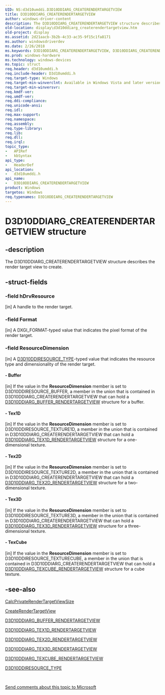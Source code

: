 ```yaml
---
UID: NS:d3d10umddi.D3D10DDIARG_CREATERENDERTARGETVIEW
title: D3D10DDIARG_CREATERENDERTARGETVIEW
author: windows-driver-content
description: The D3D10DDIARG_CREATERENDERTARGETVIEW structure describes the render target view to create.
old-location: display\d3d10ddiarg_createrendertargetview.htm
old-project: display
ms.assetid: 2d21aacb-3b2b-4c33-ac35-9f15c1fa8171
ms.author: windowsdriverdev
ms.date: 2/26/2018
ms.keywords: D3D10DDIARG_CREATERENDERTARGETVIEW, D3D10DDIARG_CREATERENDERTARGETVIEW structure [Display Devices], UMDisplayDriver_Dx10param_Structs_615cce2f-8ea4-4adc-9d7a-907414217ffc.xml, d3d10umddi/D3D10DDIARG_CREATERENDERTARGETVIEW, display.d3d10ddiarg_createrendertargetview
ms.prod: windows-hardware
ms.technology: windows-devices
ms.topic: struct
req.header: d3d10umddi.h
req.include-header: D3d10umddi.h
req.target-type: Windows
req.target-min-winverclnt: Available in Windows Vista and later versions of the Windows operating systems.
req.target-min-winversvr: 
req.kmdf-ver: 
req.umdf-ver: 
req.ddi-compliance: 
req.unicode-ansi: 
req.idl: 
req.max-support: 
req.namespace: 
req.assembly: 
req.type-library: 
req.lib: 
req.dll: 
req.irql: 
topic_type:
-	APIRef
-	kbSyntax
api_type:
-	HeaderDef
api_location:
-	d3d10umddi.h
api_name:
-	D3D10DDIARG_CREATERENDERTARGETVIEW
product: Windows
targetos: Windows
req.typenames: D3D10DDIARG_CREATERENDERTARGETVIEW
---
```


# D3D10DDIARG_CREATERENDERTARGETVIEW structure


## -description


The D3D10DDIARG_CREATERENDERTARGETVIEW structure describes the render target view to create.


## -struct-fields




### -field hDrvResource

[in] A handle to the render target. 


### -field Format

[in] A DXGI_FORMAT-typed value that indicates the pixel format of the render target.


### -field ResourceDimension

[in] A <a href="https://msdn.microsoft.com/library/windows/hardware/ff541810">D3D10DDIRESOURCE_TYPE</a>-typed value that indicates the resource type and dimensionality of the render target. 


#### - Buffer

[in] If the value in the <b>ResourceDimension</b> member is set to D3D10DDIRESOURCE_BUFFER, a member in the union that is contained in D3D10DDIARG_CREATERENDERTARGETVIEW that can hold a <a href="https://msdn.microsoft.com/library/windows/hardware/ff541640">D3D10DDIARG_BUFFER_RENDERTARGETVIEW</a> structure for a buffer. 


#### - Tex1D

[in] If the value in the <b>ResourceDimension</b> member is set to D3D10DDIRESOURCE_TEXTURE1D, a member in the union that is contained in D3D10DDIARG_CREATERENDERTARGETVIEW that can hold a <a href="https://msdn.microsoft.com/library/windows/hardware/ff541755">D3D10DDIARG_TEX1D_RENDERTARGETVIEW</a> structure for a one-dimensional texture. 


#### - Tex2D

[in] If the value in the <b>ResourceDimension</b> member is set to D3D10DDIRESOURCE_TEXTURE2D, a member in the union that is contained in D3D10DDIARG_CREATERENDERTARGETVIEW that can hold a <a href="https://msdn.microsoft.com/library/windows/hardware/ff541769">D3D10DDIARG_TEX2D_RENDERTARGETVIEW</a> structure for a two-dimensional texture. 


#### - Tex3D

[in] If the value in the <b>ResourceDimension</b> member is set to D3D10DDIRESOURCE_TEXTURE3D, a member in the union that is contained in D3D10DDIARG_CREATERENDERTARGETVIEW that can hold a <a href="https://msdn.microsoft.com/library/windows/hardware/ff541781">D3D10DDIARG_TEX3D_RENDERTARGETVIEW</a> structure for a three-dimensional texture. 


#### - TexCube

[in] If the value in the <b>ResourceDimension</b> member is set to D3D10DDIRESOURCE_TEXTURECUBE, a member in the union that is contained in D3D10DDIARG_CREATERENDERTARGETVIEW that can hold a <a href="https://msdn.microsoft.com/library/windows/hardware/ff541801">D3D10DDIARG_TEXCUBE_RENDERTARGETVIEW</a> structure for a cube texture. 


## -see-also




<a href="https://msdn.microsoft.com/14d85e4a-960c-4438-9360-a4f2677603b8">CalcPrivateRenderTargetViewSize</a>



<a href="https://msdn.microsoft.com/bf9fc732-5f9a-4fee-8ea0-19b140789463">CreateRenderTargetView</a>



<a href="https://msdn.microsoft.com/library/windows/hardware/ff541640">D3D10DDIARG_BUFFER_RENDERTARGETVIEW</a>



<a href="https://msdn.microsoft.com/library/windows/hardware/ff541755">D3D10DDIARG_TEX1D_RENDERTARGETVIEW</a>



<a href="https://msdn.microsoft.com/library/windows/hardware/ff541769">D3D10DDIARG_TEX2D_RENDERTARGETVIEW</a>



<a href="https://msdn.microsoft.com/library/windows/hardware/ff541781">D3D10DDIARG_TEX3D_RENDERTARGETVIEW</a>



<a href="https://msdn.microsoft.com/library/windows/hardware/ff541801">D3D10DDIARG_TEXCUBE_RENDERTARGETVIEW</a>



<a href="https://msdn.microsoft.com/library/windows/hardware/ff541810">D3D10DDIRESOURCE_TYPE</a>
 

 

<a href="mailto:wsddocfb@microsoft.com?subject=Documentation%20feedback [display\display]:%20D3D10DDIARG_CREATERENDERTARGETVIEW structure%20 RELEASE:%20(2/26/2018)&amp;body=%0A%0APRIVACY STATEMENT%0A%0AWe use your feedback to improve the documentation. We don't use your email address for any other purpose, and we'll remove your email address from our system after the issue that you're reporting is fixed. While we're working to fix this issue, we might send you an email message to ask for more info. Later, we might also send you an email message to let you know that we've addressed your feedback.%0A%0AFor more info about Microsoft's privacy policy, see http://privacy.microsoft.com/en-us/default.aspx." title="Send comments about this topic to Microsoft">Send comments about this topic to Microsoft</a>

